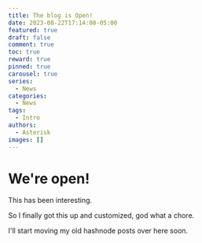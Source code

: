 ```yaml
---
title: The blog is Open!
date: 2023-08-22T17:14:08-05:00
featured: true
draft: false
comment: true
toc: true
reward: true
pinned: true
carousel: true
series:
  - News
categories:
  - News
tags: 
  - Intro
authors:
  - Asterisk
images: []
---
```


# We're open!

This has been interesting.


So I finally got this up and customized, god what a chore.

I'll start moving my old hashnode posts over here soon.
